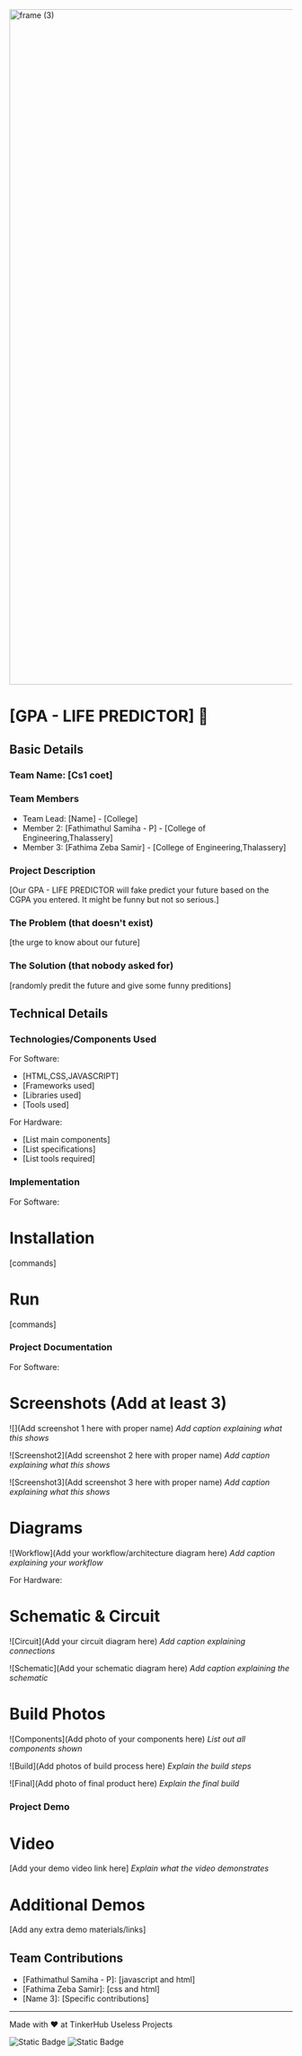 <img width="3188" height="1202" alt="frame (3)" src="https://github.com/user-attachments/assets/517ad8e9-ad22-457d-9538-a9e62d137cd7" />


# [GPA - LIFE PREDICTOR] 🎯


## Basic Details
### Team Name: [Cs1 coet]


### Team Members
- Team Lead: [Name] - [College]
- Member 2: [Fathimathul Samiha - P] - [College of Engineering,Thalassery]
- Member 3: [Fathima Zeba Samir] - [College of Engineering,Thalassery]

### Project Description
[Our GPA - LIFE PREDICTOR will fake predict your future based on the CGPA you entered. It might be funny but not so serious.]

### The Problem (that doesn't exist)
[the urge to know about our future]

### The Solution (that nobody asked for)
[randomly predit the future and give some funny preditions]

## Technical Details
### Technologies/Components Used
For Software:
- [HTML,CSS,JAVASCRIPT]
- [Frameworks used]
- [Libraries used]
- [Tools used]

For Hardware:
- [List main components]
- [List specifications]
- [List tools required]

### Implementation
For Software:
# Installation
[commands]

# Run
[commands]

### Project Documentation
For Software:

# Screenshots (Add at least 3)
![](Add screenshot 1 here with proper name)
*Add caption explaining what this shows*

![Screenshot2](Add screenshot 2 here with proper name)
*Add caption explaining what this shows*

![Screenshot3](Add screenshot 3 here with proper name)
*Add caption explaining what this shows*

# Diagrams
![Workflow](Add your workflow/architecture diagram here)
*Add caption explaining your workflow*

For Hardware:

# Schematic & Circuit
![Circuit](Add your circuit diagram here)
*Add caption explaining connections*

![Schematic](Add your schematic diagram here)
*Add caption explaining the schematic*

# Build Photos
![Components](Add photo of your components here)
*List out all components shown*

![Build](Add photos of build process here)
*Explain the build steps*

![Final](Add photo of final product here)
*Explain the final build*

### Project Demo
# Video
[Add your demo video link here]
*Explain what the video demonstrates*

# Additional Demos
[Add any extra demo materials/links]

## Team Contributions
- [Fathimathul Samiha - P]: [javascript and html]
- [Fathima Zeba Samir]: [css and html]
- [Name 3]: [Specific contributions]

---
Made with ❤️ at TinkerHub Useless Projects 

![Static Badge](https://img.shields.io/badge/TinkerHub-24?color=%23000000&link=https%3A%2F%2Fwww.tinkerhub.org%2F)
![Static Badge](https://img.shields.io/badge/UselessProjects--25-25?link=https%3A%2F%2Fwww.tinkerhub.org%2Fevents%2FQ2Q1TQKX6Q%2FUseless%2520Projects)



